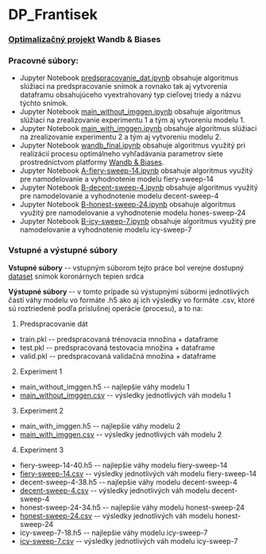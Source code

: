# DP_Frantisek

###  [Optimalizačný projekt](https://wandb.ai/ishadowstormi/Coronary\%20angiography\%20network?workspace=-ishadowstormi) Wandb & Biases
### Pracovné súbory:
- Jupyter Notebook [predspracovanie_dat.ipynb](https://github.com/IShadowStormI/DP_Frantisek/blob/main/predspracovanie_dat.ipynb) obsahuje algoritmus slúžiaci na predspracovanie snímok a rovnako tak aj vytvorenia dataframu obsahujúceho vyextrahovaný typ cieľovej triedy a názvu týchto snímok.
- Jupyter Notebook [main_without_imggen.ipynb](https://github.com/IShadowStormI/DP_Frantisek/blob/main/model1/main_without_imggen.ipynb) obsahuje algoritmus slúžiaci na zrealizovanie experimentu 1 a tým aj vytvoreniu modelu 1.
- Jupyter Notebook [main_with_imggen.ipynb](https://github.com/IShadowStormI/DP_Frantisek/blob/main/model2/main_with_imggen.ipynb) obsahuje algoritmus slúžiaci na zrealizovanie experimentu 2 a tým aj vytvoreniu modelu 2.
- Jupyter Notebook [wandb_final.ipynb](https://github.com/IShadowStormI/DP_Frantisek/blob/main/wandb/wandb_final.ipynb) obsahuje algoritmus využitý pri realizácií procesu optimálneho vyhľadávania parametrov siete prostredníctvom platformy [Wandb & Biases](https://wandb.ai/site).
- Jupyter Notebook [A-fiery-sweep-14.ipynb](https://github.com/IShadowStormI/DP_Frantisek/blob/main/wandb/fiery-sweep-14/A-fiery-sweep-14.ipynb) obsahuje algoritmus využitý pre namodelovanie a vyhodnotenie modelu fiery-sweep-14
- Jupyter Notebook [B-decent-sweep-4.ipynb](https://github.com/IShadowStormI/DP_Frantisek/blob/main/wandb/decent-sweep-4/B-decent-sweep-4.ipynb) obsahuje algoritmus využitý pre namodelovanie a vyhodnotenie modelu decent-sweep-4
- Jupyter Notebook [B-honest-sweep-24.ipynb](https://github.com/IShadowStormI/DP_Frantisek/blob/main/wandb/honest-sweep-24/B-honest-sweep-24.ipynb) obsahuje algoritmus využitý pre namodelovanie a vyhodnotenie modelu hones-sweep-24
- Jupyter Notebook [B-icy-sweep-7.ipynb](https://github.com/IShadowStormI/DP_Frantisek/blob/main/wandb/icy-sweep-7/B-icy-sweep-7.ipynb) obsahuje algoritmus využitý pre namodelovanie a vyhodnotenie modelu icy-sweep-7

### Vstupné a výstupné súbory
**Vstupné súbory** -- vstupným súborom tejto práce bol verejne dostupný [dataset](https://data.mendeley.com/datasets/fk6rys63h9/1) snímok koronárnych tepien srdca

**Výstupné súbory** -- v tomto prípade sú výstupnými súbormi jednotlivých častí váhy modelu vo formáte .h5 ako aj ich výsledky vo formáte .csv, ktoré sú roztriedené
podľa príslušnej operácie (procesu), a to na:
1. Predspracovanie dát
* train.pkl -- predspracovaná trénovacia množina + dataframe
* test.pkl -- predspracovaná testovacia množina + dataframe
* valid.pkl -- predspracovaná validačná množina + dataframe
2. Experiment 1
* main_without_imggen.h5 -- najlepšie váhy modelu 1
* [main_without_imggen.csv](https://github.com/IShadowStormI/DP_Frantisek/blob/main/model1/main_without_imggen.csv) -- výsledky jednotlivých váh modelu 1
3. Experiment 2
* main_with_imggen.h5 -- najlepšie váhy modelu 2
* [main_with_imggen.csv](https://github.com/IShadowStormI/DP_Frantisek/blob/main/model2/main_with_imggen.csv) -- výsledky jednotlivých váh modelu 2
4. Experiment 3
* fiery-sweep-14-40.h5 -- najlepšie váhy modelu fiery-sweep-14
* [fiery-sweep-14.csv](https://github.com/IShadowStormI/DP_Frantisek/blob/main/wandb/fiery-sweep-14/fiery-sweep-14.csv) -- výsledky jednotlivých váh modelu fiery-sweep-14
* decent-sweep-4-38.h5 -- najlepšie váhy modelu decent-sweep-4
* [decent-sweep-4.csv](https://github.com/IShadowStormI/DP_Frantisek/blob/main/wandb/decent-sweep-4/decent-sweep-4.csv) -- výsledky jednotlivých váh modelu decent-sweep-4
* honest-sweep-24-34.h5 -- najlepšie váhy modelu honest-sweep-24
* [honest-sweep-24.csv](https://github.com/IShadowStormI/DP_Frantisek/blob/main/wandb/honest-sweep-24/honest-sweep-24.csv) -- výsledky jednotlivých váh modelu honest-sweep-24
* icy-sweep-7-18.h5 -- najlepšie váhy modelu icy-sweep-7
* [icy-sweep-7.csv](https://github.com/IShadowStormI/DP_Frantisek/blob/main/wandb/icy-sweep-7/icy-sweep-7.csv) -- výsledky jednotlivých váh modelu icy-sweep-7
